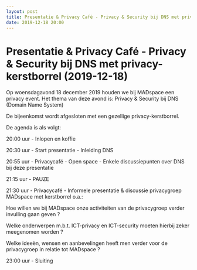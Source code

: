 ```yaml
---
layout: post
title: Presentatie & Privacy Café - Privacy & Security bij DNS met privacy-kerstborrel (2019-12-18)
date: 2019-12-18 20:00
---
```


# Presentatie & Privacy Café - Privacy & Security bij DNS met privacy-kerstborrel (2019-12-18)

Op woensdagavond 18 december 2019 houden we bij MADspace een privacy event.
Het thema van deze avond is: Privacy & Security bij DNS (Domain Name System)

De bijeenkomst wordt afgesloten met een gezellige privacy-kerstborrel.

De agenda is als volgt:
 
20:00 uur - Inlopen en koffie

20:30 uur - Start presentatie - Inleiding DNS

20:55 uur - Privacycafé - Open space - Enkele discussiepunten over DNS bij deze presentatie

21:15 uur - PAUZE

21:30 uur - Privacycafé - Informele presentatie & discussie privacygroep MADspace met kerstborrel o.a.:
 
Hoe willen we bij MADspace onze activiteiten van de privacygroep verder invulling gaan geven ?
 
Welke onderwerpen m.b.t. ICT-privacy en ICT-security moeten hierbij zeker meegenomen worden ?
 
Welke ideeën, wensen en aanbevelingen heeft men verder voor de privacygroep in relatie tot MADspace ?

23:00 uur - Sluiting

